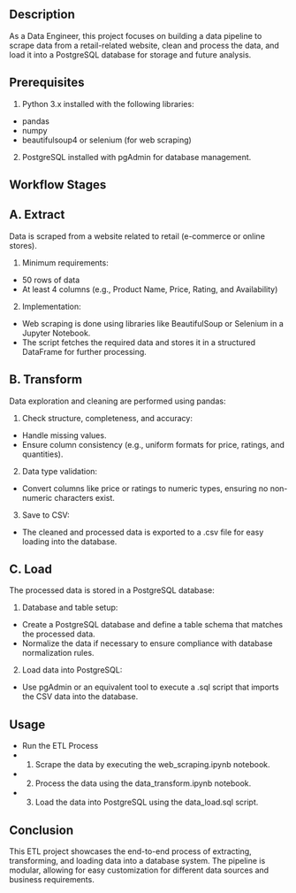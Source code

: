 
## Description

As a Data Engineer, this project focuses on building a data pipeline to scrape data from a retail-related website, clean and process the data, and load it into a PostgreSQL database for storage and future analysis.

## Prerequisites
1. Python 3.x installed with the following libraries:
- pandas
- numpy
- beautifulsoup4 or selenium (for web scraping)
2. PostgreSQL installed with pgAdmin for database management.

##  Workflow Stages

## A. Extract

Data is scraped from a website related to retail (e-commerce or online stores).

1. Minimum requirements:
- 50 rows of data
- At least 4 columns (e.g., Product Name, Price, Rating, and Availability)
2. Implementation:
- Web scraping is done using libraries like BeautifulSoup or Selenium in a Jupyter Notebook.
- The script fetches the required data and stores it in a structured DataFrame for further processing.

## B. Transform
Data exploration and cleaning are performed using pandas:
1. Check structure, completeness, and accuracy:
- Handle missing values.
- Ensure column consistency (e.g., uniform formats for price, ratings, and quantities).
2. Data type validation:
- Convert columns like price or ratings to numeric types, ensuring no non-numeric characters exist.
3. Save to CSV:
- The cleaned and processed data is exported to a .csv file for easy loading into the database.

## C. Load
The processed data is stored in a PostgreSQL database:
1. Database and table setup:
- Create a PostgreSQL database and define a table schema that matches the processed data.
- Normalize the data if necessary to ensure compliance with database normalization rules.
2. Load data into PostgreSQL:
- Use pgAdmin or an equivalent tool to execute a .sql script that imports the CSV data into the database.

## Usage
- Run the ETL Process
- 1. Scrape the data by executing the web_scraping.ipynb notebook.
- 2. Process the data using the data_transform.ipynb notebook.
- 3. Load the data into PostgreSQL using the data_load.sql script.

## Conclusion
This ETL project showcases the end-to-end process of extracting, transforming, and loading data into a database system. The pipeline is modular, allowing for easy customization for different data sources and business requirements. 
